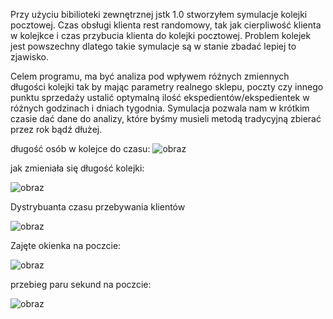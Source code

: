 Przy użyciu bibilioteki zewnętrznej jstk 1.0 stworzyłem symulacje kolejki pocztowej. Czas obsługi klienta rest randomowy, tak jak cierpliwość klienta w kolejkce i czas przybucia klienta do kolejki pocztowej. Problem kolejek jest powszechny dlatego takie symulacje są w stanie zbadać lepiej to zjawisko.

Celem programu, ma być analiza pod wpływem różnych zmiennych długości kolejki tak by mając parametry realnego sklepu, poczty czy innego punktu sprzedaży ustalić optymalną ilość ekspedientów/ekspedientek w różnych godzinach i dniach tygodnia. Symulacja pozwala nam w krótkim czasie dać dane do analizy, które byśmy musieli metodą tradycyjną zbierać przez rok bądź dłużej.

długość osób w kolejce do czasu:
![obraz](https://github.com/WojtekMatr/SymulacjaKolejkiPocztowej/assets/127395210/bbdb25b3-20f0-44ae-849b-b66c1494c173)

jak zmieniała się długość kolejki:

![obraz](https://github.com/WojtekMatr/SymulacjaKolejkiPocztowej/assets/127395210/b185f856-eaa5-4140-bca4-d2644c229b62)

Dystrybuanta czasu przebywania klientów

![obraz](https://github.com/WojtekMatr/SymulacjaKolejkiPocztowej/assets/127395210/48149ef8-9eaf-4ea7-9f29-4629eb0bf790)

Zajęte okienka na poczcie:


![obraz](https://github.com/WojtekMatr/SymulacjaKolejkiPocztowej/assets/127395210/fbea4ef3-320b-4cbd-8bc5-5b07bd1ebd02)

przebieg paru sekund na poczcie:


![obraz](https://github.com/WojtekMatr/SymulacjaKolejkiPocztowej/assets/127395210/184c65d2-9243-4a0e-a7e1-44613afc7b90)
